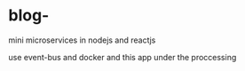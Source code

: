 # blog-
mini microservices in nodejs and reactjs 

use event-bus and docker 
and this app under the proccessing 
